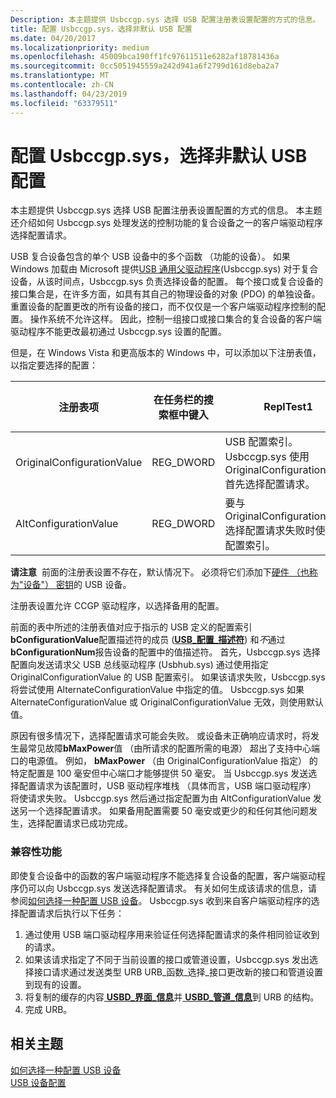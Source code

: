 ```yaml
---
Description: 本主题提供 Usbccgp.sys 选择 USB 配置注册表设置配置的方式的信息。
title: 配置 Usbccgp.sys，选择非默认 USB 配置
ms.date: 04/20/2017
ms.localizationpriority: medium
ms.openlocfilehash: 45009bca190ff1fc97611511e6282af18781436a
ms.sourcegitcommit: 0cc5051945559a242d941a6f2799d161d8eba2a7
ms.translationtype: MT
ms.contentlocale: zh-CN
ms.lasthandoff: 04/23/2019
ms.locfileid: "63379511"
---
```

# <a name="configuring-usbccgpsys-to-select-a-non-default-usb-configuration"></a>配置 Usbccgp.sys，选择非默认 USB 配置


本主题提供 Usbccgp.sys 选择 USB 配置注册表设置配置的方式的信息。 本主题还介绍如何 Usbccgp.sys 处理发送的控制功能的复合设备之一的客户端驱动程序选择配置请求。




USB 复合设备包含的单个 USB 设备中的多个函数 （功能的设备）。 如果 Windows 加载由 Microsoft 提供[USB 通用父驱动程序](usb-common-class-generic-parent-driver.md)(Usbccgp.sys) 对于复合设备，从该时间点，Usbccgp.sys 负责选择设备的配置。 每个接口或复合设备的接口集合是，在许多方面，如具有其自己的物理设备的对象 (PDO) 的单独设备。 重置设备的配置更改的所有设备的接口，而不仅仅是一个客户端驱动程序控制的配置。 操作系统不允许这样。 因此，控制一组接口或接口集合的复合设备的客户端驱动程序不能更改最初通过 Usbccgp.sys 设置的配置。

但是，在 Windows Vista 和更高版本的 Windows 中，可以添加以下注册表值，以指定要选择的配置：

| 注册表项               | 在任务栏的搜索框中键入       | ReplTest1                                                                                                          | 默认值 |
|----------------------------|------------|----------------------------------------------------------------------------------------------------------------|---------------|
| OriginalConfigurationValue | REG\_DWORD | USB 配置索引。 Usbccgp.sys 使用 OriginalConfigurationValue 首先选择配置请求。 | 0             |
| AltConfigurationValue      | REG\_DWORD | 要与 OriginalConfigurationValue 选择配置请求失败时使用的配置索引。      | 0             |

 

**请注意**  前面的注册表设置不存在，默认情况下。 必须将它们添加下[硬件 （也称为"设备"） 密钥](https://docs.microsoft.com/windows-hardware/drivers/install/opening-a-device-s-hardware-key)的 USB 设备。

 

注册表设置允许 CCGP 驱动程序，以选择备用的配置。

前面的表中所述的注册表值对应于指示的 USB 定义的配置索引**bConfigurationValue**配置描述符的成员 ([**USB\_配置\_描述符**](https://msdn.microsoft.com/library/windows/hardware/ff539241)) 和*不*通过**bConfigurationNum**报告设备的配置中的值描述符。 首先，Usbccgp.sys 选择配置向发送请求父 USB 总线驱动程序 (Usbhub.sys) 通过使用指定 OriginalConfigurationValue 的 USB 配置索引。 如果该请求失败，Usbccgp.sys 将尝试使用 AlternateConfigurationValue 中指定的值。 Usbccgp.sys 如果 AlternateConfigurationValue 或 OriginalConfigurationValue 无效，则使用默认值。

原因有很多情况下，选择配置请求可能会失败。 或设备未正确响应请求时，将发生最常见故障**bMaxPower**值 （由所请求的配置所需的电源） 超出了支持中心端口的电源值。 例如， **bMaxPower** （由 OriginalConfigurationValue 指定） 的特定配置是 100 毫安但中心端口才能够提供 50 毫安。 当 Usbccgp.sys 发送选择配置请求为该配置时，USB 驱动程序堆栈 （具体而言，USB 端口驱动程序） 将使请求失败。 Usbccgp.sys 然后通过指定配置为由 AltConfigurationValue 发送另一个选择配置请求。 如果备用配置需要 50 毫安或更少的和任何其他问题发生，选择配置请求已成功完成。

### <a href="" id="compatibility-feature"></a> 兼容性功能

即使复合设备中的函数的客户端驱动程序不能选择复合设备的配置，客户端驱动程序仍可以向 Usbccgp.sys 发送选择配置请求。 有关如何生成该请求的信息，请参阅[如何选择一种配置 USB 设备](how-to-select-a-configuration-for-a-usb-device.md)。 Usbccgp.sys 收到来自客户端驱动程序的选择配置请求后执行以下任务：

1.  通过使用 USB 端口驱动程序用来验证任何选择配置请求的条件相同验证收到的请求。
2.  如果该请求指定了不同于当前设置的接口或管道设置，Usbccgp.sys 发出选择接口请求通过发送类型 URB URB\_函数\_选择\_接口更改新的接口和管道设置到现有的设置。
3.  将复制的缓存的内容[ **USBD\_界面\_信息**](https://msdn.microsoft.com/library/windows/hardware/ff539068)并[ **USBD\_管道\_信息**](https://msdn.microsoft.com/library/windows/hardware/ff539114)到 URB 的结构。
4.  完成 URB。

## <a name="related-topics"></a>相关主题
[如何选择一种配置 USB 设备](how-to-select-a-configuration-for-a-usb-device.md)  
[USB 设备配置](configuring-usb-devices.md)  



